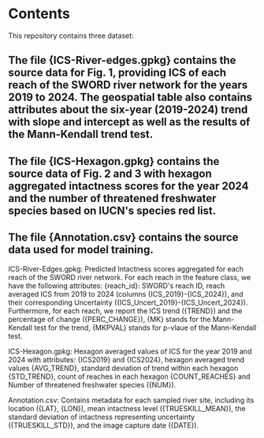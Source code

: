 # Contents
This repository contains three dataset:
## The file {ICS-River-edges.gpkg} contains the source data for Fig. 1, providing ICS of each reach of the SWORD river network for the years 2019 to 2024. The geospatial table also contains attributes about the six-year (2019-2024) trend with slope and intercept as well as the results of the Mann-Kendall trend test.
## The file {ICS-Hexagon.gpkg} contains the source data of Fig. 2 and 3 with hexagon aggregated intactness scores for the year 2024 and the number of threatened freshwater species based on IUCN's species red list.
## The file {Annotation.csv} contains the source data used for model training.

ICS-River-Edges.gpkg: Predicted Intactness scores aggregated for each reach of the SWORD river network. For each reach in the feature class, we have the following attributes: {reach_id}: SWORD's reach ID, reach averaged ICS from 2019 to 2024 (columns {ICS_2019}-{ICS_2024}), and their corresponding Uncertainty ({ICS_Uncert_2019}-{ICS_Uncert_2024}). Furthermore, for each reach, we report the ICS trend ({TREND}) and the percentage of change ({PERC_CHANGE}), {MK} stands for the Mann-Kendall test for the trend, {MKPVAL} stands for p-vlaue of the Mann-Kendall test.

ICS-Hexagon.gpkg: Hexagon averaged values of ICS for the year 2019 and 2024 with attributes: {ICS2019} and {ICS2024}, hexagon averaged trend values {AVG_TREND}, standard deviation of trend within each hexagon {STD_TREND}, count of reaches in each hexagon {COUNT_REACHES} and Number of threatened freshwater species ({NUM}).

Annotation.csv: Contains metadata for each sampled river site, including its location ({LAT}, {LON}), mean intactness level ({TRUESKILL_MEAN}), the standard deviation of intactness representing uncertainty ({TRUESKILL_STD}), and the image capture date ({DATE}).
